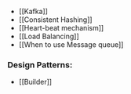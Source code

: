 
- [[Kafka]]
- [[Consistent Hashing]]
- [[Heart-beat mechanism]]
- [[Load Balancing]]
- [[When to use Message queue]]

### Design Patterns:
- [[Builder]]